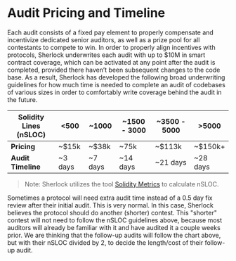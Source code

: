 # Audit Pricing and Timeline

Each audit consists of a fixed pay element to properly compensate and incentivize dedicated senior auditors, as well as a prize pool for all contestants to compete to win. In order to properly align incentives with protocols, Sherlock underwrites each audit with up to $10M in smart contract coverage, which can be activated at any point after the audit is completed, provided there haven’t been subsequent changes to the code base. As a result, Sherlock has developed the following broad underwriting guidelines for how much time is needed to complete an audit of codebases of various sizes in order to comfortably write coverage behind the audit in the future.

| **Solidity Lines (nSLOC)** | <500     | \~1000   | \~1500 - 3000 | \~3500 - 5000 | >5000     |
| -------------------------- | -------- | -------- | ------------- | ------------- | --------- |
| **Pricing**                | \~$15k   | \~$38k   | \~75k         | \~$113k       | \~$150k+  |
| **Audit Timeline**         | \~3 days | \~7 days | \~14 days     | \~21 days     | \~28 days |

> Note: Sherlock utilizes the tool [Solidity Metrics](https://github.com/ConsenSys/solidity-metrics) to calculate nSLOC.

Sometimes a protocol will need extra audit time instead of a 0.5 day fix review after their initial audit. This is very normal. In this case, Sherlock believes the protocol should do another (shorter) contest. This "shorter" contest will not need to follow the nSLOC guidelines above, because most auditors will already be familiar with it and have audited it a couple weeks prior. We are thinking that the follow-up audits will follow the chart above, but with their nSLOC divided by 2, to decide the length/cost of their follow-up audit. &#x20;
